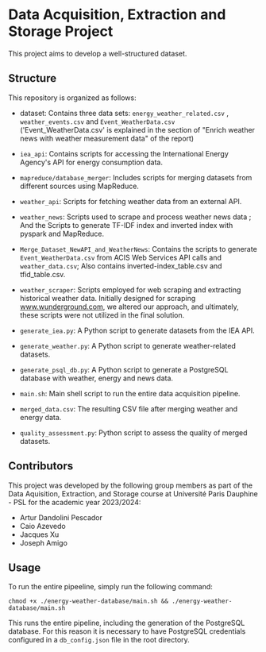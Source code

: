 # Data Acquisition, Extraction and Storage Project

This project aims to develop a well-structured dataset.

## Structure

This repository is organized as follows:

- dataset: Contains three data sets: `energy_weather_related.csv` , `weather_events.csv` and `Event_WeatherData.csv` ('Event_WeatherData.csv' is explained in the section of "Enrich weather news with weather measurement data" of the report)

- `iea_api`: Contains scripts for accessing the International Energy Agency's API for energy consumption data.

- `mapreduce/database_merger`: Includes scripts for merging datasets from different sources using MapReduce.

- `weather_api`: Scripts for fetching weather data from an external API.

- `weather_news`: Scripts used to scrape and process weather news data ; And the Scripts to generate TF-IDF index and inverted index with pyspark and MapReduce.

- `Merge_Dataset_NewAPI_and_WeatherNews`: Contains the scripts to generate `Event_WeatherData.csv` from ACIS Web Services API calls and `weather_data.csv`; Also contains inverted-index_table.csv and tfid_table.csv.

- `weather_scraper`: Scripts employed for web scraping and extracting historical weather data. Initially designed for scraping www.wunderground.com, we altered our approach, and ultimately, these scripts were not utilized in the final solution.

- `generate_iea.py`: A Python script to generate datasets from the IEA API.

- `generate_weather.py`: A Python script to generate weather-related datasets.

- `generate_psql_db.py`: A Python script to generate a PostgreSQL database with weather, energy and news data.

- `main.sh`: Main shell script to run the entire data acquisition pipeline.

- `merged_data.csv`: The resulting CSV file after merging weather and energy data.

- `quality_assessment.py`: Python script to assess the quality of merged datasets.

## Contributors

This project was developed by the following group members as part of the Data Aquisition, Extraction, and Storage course at Université Paris Dauphine - PSL for the academic year 2023/2024:

- Artur Dandolini Pescador
- Caio Azevedo
- Jacques Xu
- Joseph Amigo

## Usage

To run the entire pipeeline, simply run the following command:

```chmod +x ./energy-weather-database/main.sh && ./energy-weather-database/main.sh```

This runs the entire pipeline, including the generation of the PostgreSQL database. For this reason it is necessary to have PostgreSQL credentials configured in a `db_config.json` file in the root directory.
